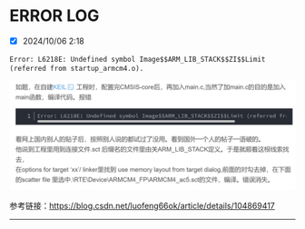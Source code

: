 # ERROR LOG

- [x] 2024/10/06 2:18

```
Error: L6218E: Undefined symbol Image$$ARM_LIB_STACK$$ZI$$Limit (referred from startup_armcm4.o).
```

![image-20241006022211406](.assets/image-20241006022211406.png)

参考链接：https://blog.csdn.net/luofeng66ok/article/details/104869417

---